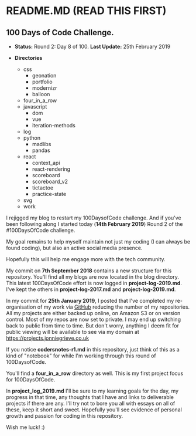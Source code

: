 # README.MD  (READ THIS FIRST)

## 100 Days of Code Challenge.

+ **Status:** Round 2: Day 8 of 100. **Last Update:** 25th February 2019

+ **Directories**
    + css 
      + geonation
      + portfolio
      + modernizr
      + balloon
    + four_in_a_row
    + javascript
      + dom
      + vue
      + iteration-methods
    + log
    + python
      + madlibs
      + pandas
    + react
      + context_api
      + react-rendering  
      + scoreboard
      + scoreboard_v2
      + tictactoe
      + practice-state
    + svg
    + work

I rejigged my blog to restart my 100DaysofCode challenge. And if you've been following along I started today (**14th February 2019**) Round 2 of the #100DaysOfCode challenge.  

My goal remains to help myself maintain not just my coding (I can always be found coding), but also an active social media presence.

Hopefully this will help me engage more with the tech community.

My commit on **7th September 2018** contains a new structure for this repository.  You'll find all my blogs are now located in the blog directory.  This latest 100DaysOfCode effort is now logged in **project-log-2019.md**.  I've kept the others in **project-log-2017.md** and **project-log-2019.md**.

In my commit for **25th January 2019**, I posted that I've completed my re-organisation of my work via [GitHub](https://github.com/jg-digital-media) reducing the number of my repositories.  All my projects are either backed up online, on Amazon S3 or on version control.  Most of my repos are now set to private.  I may end up switching back to public from time to time. But don't worry, anything I deem fit for public viewing will be available to see via my domain at https://projects.jonniegrieve.co.uk

If you notice **codersnotes-r1.md** in this repository, just think of this as a kind of "notebook" for while I'm working through this round of 100DaysofCode.

You'll find a **four_in_a_row** directory as well. This is my first project focus for 100DaysOfCode.

In **project_log_2019.md** I'll be sure to my learning goals for the day, my progress in that time, any thoughts that I have and links to deliverable projects if there are any.  I'll try not to bore you all with essays on all of these, keep it short and sweet. Hopefully you'll see evidence of personal growth and passion for coding in this repository.

Wish me luck!  :)
